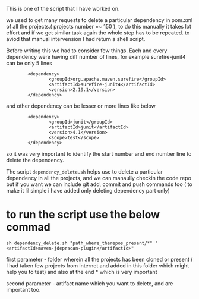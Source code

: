 This is one of the script that I have worked on.

we used to get many requests to delete a particular dependency in pom.xml of all the projects.( projects number =~ 150 ), to do this manually it takes lot effort and if we get similar task again the whole step has to be repeated. to aviod that manual intervension I had return a shell script.

Before writing this we had to consider few things. Each and every dependency were having diff number of lines, for example surefire-junit4 can be only 5 lines 

```
		<dependency>
				<groupId>org.apache.maven.surefire</groupId>
				<artifactId>surefire-junit4</artifactId>
				<version>2.19.1</version>
		</dependency>

```

and other dependency can be lesser or more lines like below 

```
        <dependency>
				<groupId>junit</groupId>
				<artifactId>junit</artifactId>
				<version>4.1</version>
				<scope>test</scope>
		</dependency>

```

so it was very important to identify the start number and end number line to delete the dependency.

The script ``` dependency_delete.sh ``` helps use to delete a particular dependency in all the projects, and we can manaully checkin the code repo but if you want we can include git add, commit and push commands too (   to make it lil simple i have added only deleting dependency part only)

# to run the script use the below commad

```
sh dependency_delete.sh "path_where_therepos_present/*" "<artifactId>maven-jdeprscan-plugin</artifactId>"
```

first parameter - folder wherein all the projects has been cloned or present ( I had taken few projects from internet and added in this folder which might help you to test) and also at the end * which is very important 

second parameter - artifact name which you want to delete,  <artifactId> and </artifactId> are important too.